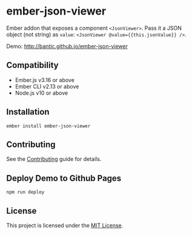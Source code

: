 # ember-json-viewer

Ember addon that exposes a component `<JsonViewer>`.
Pass it a JSON object (not string) as `value`: `<JsonViewer @value={{this.jsonValue}} />`.

Demo: http://bantic.github.io/ember-json-viewer

## Compatibility

- Ember.js v3.16 or above
- Ember CLI v2.13 or above
- Node.js v10 or above

## Installation

```
ember install ember-json-viewer
```

## Contributing

See the [Contributing](CONTRIBUTING.md) guide for details.

## Deploy Demo to Github Pages

`npm run deploy`

## License

This project is licensed under the [MIT License](LICENSE.md).

